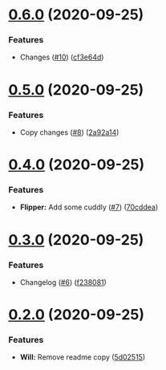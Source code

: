 # [0.6.0](https://github.com/willclark/cuddly-disco/compare/v0.5.0...v0.6.0) (2020-09-25)


### Features

* Changes ([#10](https://github.com/willclark/cuddly-disco/issues/10)) ([cf3e64d](https://github.com/willclark/cuddly-disco/commit/cf3e64d25e1416a64f4b80810c6b1d112728d16a))



# [0.5.0](https://github.com/willclark/cuddly-disco/compare/v0.4.0...v0.5.0) (2020-09-25)


### Features

* Copy changes ([#8](https://github.com/willclark/cuddly-disco/issues/8)) ([2a92a14](https://github.com/willclark/cuddly-disco/commit/2a92a14805adba4987542462bca00460fbdc857f))



# [0.4.0](https://github.com/willclark/cuddly-disco/compare/v0.3.0...v0.4.0) (2020-09-25)


### Features

* **Flipper:** Add some cuddly ([#7](https://github.com/willclark/cuddly-disco/issues/7)) ([70cddea](https://github.com/willclark/cuddly-disco/commit/70cddeae88289ce13e09830ffc7b387fb838135e))



# [0.3.0](https://github.com/willclark/cuddly-disco/compare/v0.2.0...v0.3.0) (2020-09-25)


### Features

* Changelog ([#6](https://github.com/willclark/cuddly-disco/issues/6)) ([f238081](https://github.com/willclark/cuddly-disco/commit/f2380818f64a67a1d103e5b800676314136ea622))



# [0.2.0](https://github.com/willclark/cuddly-disco/compare/v0.1.1...v0.2.0) (2020-09-25)


### Features

* **Will:** Remove readme copy ([5d02515](https://github.com/willclark/cuddly-disco/commit/5d025152f29cb9aa9545c42bad76fa74ffbb7103))



